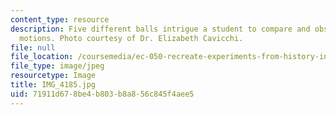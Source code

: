 ```yaml
---
content_type: resource
description: Five different balls intrigue a student to compare and observe their
  motions. Photo courtesy of Dr. Elizabeth Cavicchi.
file: null
file_location: /coursemedia/ec-050-recreate-experiments-from-history-inform-the-future-from-the-past-galileo-january-iap-2010/71911d678be4b803b8a856c845f4aee5_IMG_4185.jpg
file_type: image/jpeg
resourcetype: Image
title: IMG_4185.jpg
uid: 71911d67-8be4-b803-b8a8-56c845f4aee5
---
```

